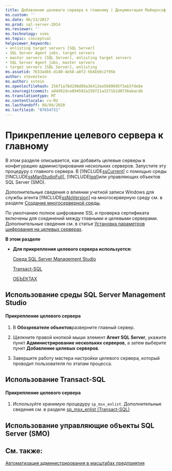 ```yaml
---
title: Добавление целевого сервера к главному | Документация Майкрософт
ms.custom: ''
ms.date: 06/13/2017
ms.prod: sql-server-2014
ms.reviewer: ''
ms.technology: ssms
ms.topic: conceptual
helpviewer_keywords:
- enlisting target servers [SQL Server]
- SQL Server Agent jobs, target servers
- master servers [SQL Server], enlisting target servers
- SQL Server Agent jobs, master servers
- target servers [SQL Server], enlisting
ms.assetid: 7633adb5-d140-4e58-a8f2-5b4b50c2f95b
author: stevestein
ms.author: sstein
ms.openlocfilehash: 256f1a78d298d89a36412ee5689695f3ab3fde8e
ms.sourcegitcommit: ad4d92dce894592a259721a1571b1d8736abacdb
ms.translationtype: MT
ms.contentlocale: ru-RU
ms.lasthandoff: 08/04/2020
ms.locfileid: "87654731"
---
```

# <a name="enlist-a-target-server-to-a-master-server"></a>Прикрепление целевого сервера к главному
  В этом разделе описывается, как добавить целевые серверы в конфигурацию администрирования нескольких серверов. Запустите эту процедуру с главного сервера. В [!INCLUDE[ssCurrent](../../includes/sscurrent-md.md)] с помощью среды [!INCLUDE[ssManStudioFull](../../includes/ssmanstudiofull-md.md)], [!INCLUDE[tsql](../../includes/tsql-md.md)]или управляющих объектов SQL Server (SMO).  
  
 Дополнительные сведения о влиянии учетной записи Windows для службы агента [!INCLUDE[ssNoVersion](../../includes/ssnoversion-md.md)] на многосерверную среду см. в разделе [Создание многосерверной среды](create-a-multiserver-environment.md).  
  
 По умолчанию полное шифрование SSL и проверка сертификата включены для соединений между главными и целевыми серверами. Дополнительные сведения см. в статье [Установка параметров шифрования на целевых серверах](set-encryption-options-on-target-servers.md).  
  
 **В этом разделе**  
  
-   **Для прикрепления целевого сервера используется:**  
  
     [Среда SQL Server Management Studio](#SSMSProcedure)  
  
     [Transact-SQL](#TsqlProcedure)  
  
     [ОБЪЕКТАХ](#PowerShellProcedure)  
  
##  <a name="using-sql-server-management-studio"></a><a name="SSMSProcedure"></a> Использование среды SQL Server Management Studio  
  
#### <a name="to-enlist-a-target-server"></a>Прикрепление целевого сервера  
  
1.  В **Обозревателе объектов**разверните главный сервер.  
  
2.  Щелкните правой кнопкой мыши элемент **Агент SQL Server**, укажите пункт **Администрирование нескольких серверов**, а затем выберите пункт **Добавление целевых серверов**.  
  
3.  Завершите работу мастера настройки целевого сервера, который проводит пользователя по этапам процесса.  
  
##  <a name="using-transact-sql"></a><a name="TsqlProcedure"></a> Использование Transact-SQL  
  
#### <a name="to-enlist-a-target-server"></a>Прикрепление целевого сервера  
  
1.  Используйте хранимую процедуру `sp_msx_enlist`.  Дополнительные сведения см. в разделе [sp_msx_enlist &#40;Transact-SQL&#41;](/sql/relational-databases/system-stored-procedures/sp-msx-enlist-transact-sql)  
  
##  <a name="using-sql-server-management-objects-smo"></a><a name="PowerShellProcedure"></a>Использование управляющие объекты SQL Server (SMO)  
  
## <a name="see-also"></a>См. также:  
 [Автоматизация администрирования в масштабах предприятия](automated-administration-across-an-enterprise.md)  
  
  
